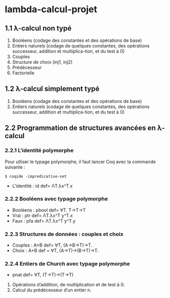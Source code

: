 # lambda-calcul-projet
## 1.1 λ-calcul non typé
1.  Booléens (codage des constantes et des opérations de base)
2.  Entiers naturels (codage de quelques constantes, des opérations successeur, addition et multiplica-tion, et du test à 0)
3.  Couples
4.  Structure de choix (inj1, inj2) 
5.  Prédécesseur
6.  Factorielle

## 1.2 λ-calcul simplement typé 
1.  Booléens (codage des constantes et des opérations de base)
2.  Entiers naturels (codage de quelques constantes, des opérations successeur, addition et multiplica-tion, et du test à 0) 

## 2.2  Programmation de structures avancées en λ-calcul

### 2.2.1 L’identité polymorphe 
Pour utliser le typage polymorphe, il faut lancer Coq avec la commande suivante : 
```
$ coqide -impredicative-set
```
* L'identité : id def= ΛT.λx^T.x

### 2.2.2  Booléens avec typage polymorphe 
* Booléens : pbool def= ∀T. T→T→T
* Vrai : ptr def= ΛT.λx^T y^T.x
* Faux : pfa def= ΛT.λx^T y^T.y

### 2.2.3  Structures de données : couples et choix
* Couples : A×B def= ∀T, (A→B→T)→T.
* Choix : A+B def = ∀T, (A→T)→(B→T)→T.

### 2.2.4  Entiers de Church avec typage polymorphe 
* pnat def= ∀T, (T→T)→(T→T)
1.  Opérations d’addition, de multiplication et de test à 0.
2.  Calcul du prédécesseur d’un entier n.
